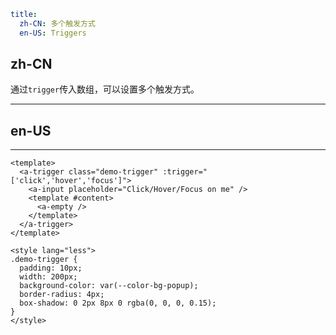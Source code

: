 ```yaml
title:
  zh-CN: 多个触发方式
  en-US: Triggers
```

## zh-CN

通过`trigger`传入数组，可以设置多个触发方式。

---

## en-US


---

```vue
<template>
  <a-trigger class="demo-trigger" :trigger="['click','hover','focus']">
    <a-input placeholder="Click/Hover/Focus on me" />
    <template #content>
      <a-empty />
    </template>
  </a-trigger>
</template>

<style lang="less">
.demo-trigger {
  padding: 10px;
  width: 200px;
  background-color: var(--color-bg-popup);
  border-radius: 4px;
  box-shadow: 0 2px 8px 0 rgba(0, 0, 0, 0.15);
}
</style>
```
